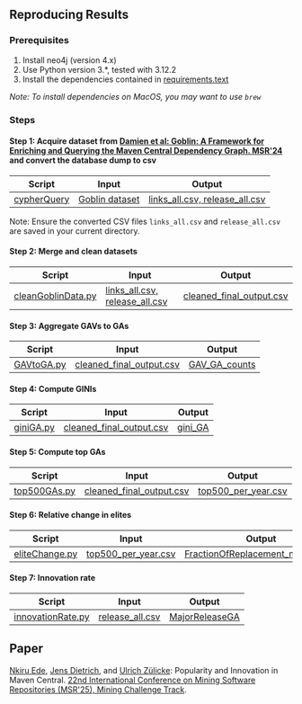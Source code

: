 ## Reproducing Results



### Prerequisites

1. Install neo4j (version 4.x)
2. Use Python version 3.*, tested with 3.12.2
3. Install the dependencies contained in [requirements.text](https://github.com/nkiru-ede/Popularity_and_Innovation_in_Maven_Central/blob/main/requirements.txt)

*Note: To install dependencies on MacOS, you may want to use `brew`*


### Steps

#### Step 1: Acquire dataset from [Damien et al: Goblin: A Framework for Enriching and Querying the Maven Central Dependency Graph. MSR'24](https://dl.acm.org/doi/10.1145/3643991.3644879) and convert the database dump to csv

| Script | Input | Output |
| --- | --- | --- |
|[cypherQuery](https://github.com/nkiru-ede/Popularity_and_Innovation_in_Maven_Central/blob/main/scripts/cypherQuery) |[Goblin dataset](https://doi.org/10.5281/zenodo.10605655)  |[links_all.csv, release_all.csv](https://doi.org/10.5281/zenodo.14184349)


Note: Ensure the converted CSV files `links_all.csv` and `release_all.csv` are saved in your current directory.

#### Step 2: Merge and clean datasets 

| Script | Input | Output |
| --- | --- | --- |
|[cleanGoblinData.py](https://github.com/nkiru-ede/Popularity_and_Innovation_in_Maven_Central/blob/main/scripts/cleanGoblinData.py)|[links_all.csv, release_all.csv](https://doi.org/10.5281/zenodo.14184349) |[cleaned_final_output.csv](https://doi.org/10.5281/zenodo.14184349)


#### Step 3: Aggregate GAVs to GAs 
| Script | Input | Output |
| --- | --- | --- |
|[GAVtoGA.py](https://github.com/nkiru-ede/Popularity_and_Innovation_in_Maven_Central/blob/main/scripts/GAVtoGA.py)|  [cleaned_final_output.csv](https://doi.org/10.5281/zenodo.14184349)| [GAV_GA_counts](https://github.com/nkiru-ede/Popularity_and_Innovation_in_Maven_Central/blob/main/plots/GAV_GA_counts.png)|



#### Step 4: Compute GINIs
| Script | Input | Output |
| --- | --- | --- |
|[giniGA.py](https://github.com/nkiru-ede/Popularity_and_Innovation_in_Maven_Central/blob/main/scripts/giniGA.py)|[cleaned_final_output.csv](https://doi.org/10.5281/zenodo.14184349)|[gini_GA](https://github.com/nkiru-ede/Popularity_and_Innovation_in_Maven_Central/blob/main/plots/gini_GA.png)|


#### Step 5: Compute top GAs
| Script | Input | Output |
| --- | --- | --- |
|[top500GAs.py](https://github.com/nkiru-ede/Popularity_and_Innovation_in_Maven_Central/blob/main/scripts/top500GAs.py)| [cleaned_final_output.csv](https://doi.org/10.5281/zenodo.14184349) |[top500_per_year.csv](https://zenodo.org/uploads/14184350) |


#### Step 6: Relative change in elites
| Script | Input | Output |
| ---| --- | --- |
|[eliteChange.py](https://github.com/nkiru-ede/Popularity_and_Innovation_in_Maven_Central/blob/main/scripts/eliteChange.py)| [top500_per_year.csv](https://doi.org/10.5281/zenodo.14184349)  |[FractionOfReplacement_minus2024](https://github.com/nkiru-ede/Popularity_and_Innovation_in_Maven_Central/blob/main/plots/FractionOfReplacement_minus2024.png)|

#### Step 7: Innovation rate
| Script | Input | Output |
| ---| --- | --- |
|[innovationRate.py](https://github.com/nkiru-ede/Popularity_and_Innovation_in_Maven_Central/blob/main/scripts/innovationRate.py)| [release_all.csv](https://doi.org/10.5281/zenodo.14184349) |[MajorReleaseGA](https://github.com/nkiru-ede/Popularity_and_Innovation_in_Maven_Central/blob/main/plots/MajorReleaseGA.png)|


## Paper
[Nkiru Ede](https://ecs.wgtn.ac.nz/Main/GradFavourEde), [Jens Dietrich](https://people.wgtn.ac.nz/jens.dietrich), and [Ulrich Zülicke](https://people.wgtn.ac.nz/uli.zuelicke): Popularity and Innovation in Maven Central. [22nd International Conference on Mining Software Repositories (MSR'25), Mining Challenge Track](https://2025.msrconf.org/).






